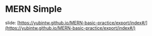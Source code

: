 # MERN Simple

slide: [https://yubintw.github.io/MERN-basic-practice/export/index#/](https://yubintw.github.io/MERN-basic-practice/export/index#/)

